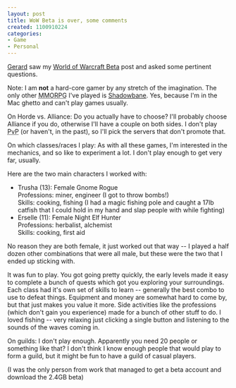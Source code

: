 ```yaml
--- 
layout: post
title: WoW Beta is over, some comments
created: 1100910224
categories: 
- Game
- Personal
---
```


<p><a href="http://www.badgergoose.com/">Gerard</a> saw my  <a href="/node/1380">World of Warcraft Beta</a> post and asked some pertinent questions.</p>

<p>Note: I am <strong>not</strong> a hard-core gamer by any stretch of the imagination. The only other <acronym title="Massively Multiplayer Online Role Playing Game">MMORPG</acronym> I've played is <a href="http://chronicle.ubi.com/">Shadowbane</a>. Yes, because I'm in the Mac ghetto and can't play games usually.</p>
<!--break-->

<p>On Horde vs. Alliance: Do you actually have to choose? I'll probably choose Alliance if you do, otherwise I'll have a couple on both sides. I don't play <acronym title="Player versus Player">PvP</acronym> (or haven't, in the past), so I'll pick the servers that don't promote that.</p>

<p>On which classes/races I play: As with all these games, I'm interested in the mechanics, and so like to experiment a lot. I don't play enough to get very far, usually.</p>

<p>Here are the two main characters I worked with:</p>
<ul>
<li>Trusha (13): Female Gnome Rogue<br />
Professions: miner, engineer (I got to throw bombs!)<br />
Skills: cooking, fishing (I had a magic fishing pole and caught a 17lb catfish that I could hold in my hand and slap people with while fighting)</li> 
<li>Erselle (11): Female Night Elf Hunter<br />
Professions: herbalist, alchemist<br />
Skills: cooking, first aid</li>
</ul>
<p>No reason they are both female, it just worked out that way -- I played a half dozen other combinations that were all male, but these were the two that I ended up sticking with.</p>

<p>It was fun to play. You got going pretty quickly, the early levels made it easy to complete a bunch of quests which got you exploring your surroundings. Each class had it's own set of skills to learn -- generally the best combo to use to defeat things. Equipment and money are somewhat hard to come by, but that just makes you value it more. Side activities like the professions (which don't gain you experience) made for a bunch of other stuff to do. I loved fishing -- very relaxing just clicking a single button and listening to the sounds of the waves coming in.</p>

<p>On guilds: I don't play enough. Apparently you need 20 people or something like that? I don't think I know enough people that would play to form a guild, but it might be fun to have a guild of casual players.</p>

<p>(I was the only person from work that managed to get a beta account and download the 2.4GB beta)</p>
